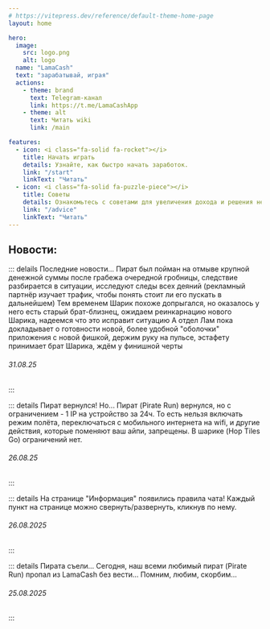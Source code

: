 ```yaml
---
# https://vitepress.dev/reference/default-theme-home-page
layout: home

hero:
  image:
    src: logo.png
    alt: logo
  name: "LamaCash"
  text: "зарабатывай, играя"
  actions:
    - theme: brand
      text: Telegram-канал
      link: https://t.me/LamaCashApp
    - theme: alt
      text: Читать wiki
      link: /main

features:
  - icon: <i class="fa-solid fa-rocket"></i>
    title: Начать играть
    details: Узнайте, как быстро начать заработок.
    link: "/start"
    linkText: "Читать"
  - icon: <i class="fa-solid fa-puzzle-piece"></i>
    title: Советы
    details: Ознакомьтесь с советами для увеличения дохода и решения неполадок.
    link: "/advice"
    linkText: "Читать"
---
```


## Новости:

::: delails Последние новости...
Пират был пойман на отмыве крупной денежной суммы после грабежа очередной гробницы, следствие разбирается в ситуации, исследуют следы всех деяний (рекламный партнёр изучает трафик, чтобы понять стоит ли его пускать в дальнейшем)
Тем временем Шарик похоже допрыгался, но оказалось у него есть старый брат-близнец, ожидаем реинкарнацию нового Шарика, надеемся что это исправит ситуацию
А отдел Лам пока докладывает о готовности новой, более удобной "оболочки" приложения с новой фишкой, держим руку на пульсе, эстафету принимает брат Шарика, ждём у финишной черты
###### 31.08.25
:::

::: details Пират вернулся! Но...
Пират (Pirate Run) вернулся, но с ограничением - 1 IP на устройство за 24ч.
То есть нельзя включать режим полёта, переключаться с мобильного интернета на wifi, и другие действия, которые поменяют ваш айпи, запрещены. В шарике (Hop Tiles Go) ограничений нет.
###### 26.08.25
:::

::: details На странице "Информация" появились правила чата!
Каждый пункт на странице можно свернуть/развернуть, кликнув по нему.
###### 26.08.2025
:::

::: details Пирата съели...
Сегодня, наш всеми любимый пират (Pirate Run) пропал из LamaCash без вести...
Помним, любим, скорбим...
###### 25.08.2025
:::
